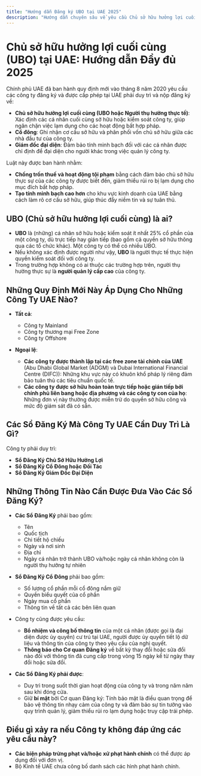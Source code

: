 ```yaml
---
title: "Hướng dẫn Đăng ký UBO tại UAE 2025"
description: "Hướng dẫn chuyên sâu về yêu cầu Chủ sở hữu hưởng lợi cuối cùng tại UAE. Tổng quan đầy đủ về quy định, tuân thủ và nghĩa vụ báo cáo."
---
```


# Chủ sở hữu hưởng lợi cuối cùng (UBO) tại UAE: Hướng dẫn Đầy đủ 2025

Chính phủ UAE đã ban hành quy định mới vào tháng 8 năm 2020 yêu cầu các công ty đăng ký và được cấp phép tại UAE phải duy trì và nộp đăng ký về:

- **Chủ sở hữu hưởng lợi cuối cùng (UBO hoặc Người thụ hưởng thực tế)**: Xác định các cá nhân cuối cùng sở hữu hoặc kiểm soát công ty, giúp ngăn chặn việc lạm dụng cho các hoạt động bất hợp pháp.
- **Cổ đông**: Ghi nhận cơ cấu sở hữu và phân phối vốn chủ sở hữu giữa các nhà đầu tư của công ty.
- **Giám đốc đại diện**: Đảm bảo tính minh bạch đối với các cá nhân được chỉ định để đại diện cho người khác trong việc quản lý công ty.

Luật này được ban hành nhằm:

- **Chống trốn thuế và hoạt động tội phạm** bằng cách đảm bảo chủ sở hữu thực sự của các công ty được biết đến, giảm thiểu rủi ro bị lạm dụng cho mục đích bất hợp pháp.
- **Tạo tính minh bạch cao hơn** cho khu vực kinh doanh của UAE bằng cách làm rõ cơ cấu sở hữu, giúp thúc đẩy niềm tin và sự tuân thủ.

## UBO (Chủ sở hữu hưởng lợi cuối cùng) là ai?

- **UBO** là (những) cá nhân sở hữu hoặc kiểm soát ít nhất 25% cổ phần của một công ty, dù trực tiếp hay gián tiếp (bao gồm cả quyền sở hữu thông qua các tổ chức khác). Một công ty có thể có nhiều UBO.
- Nếu không xác định được người như vậy, **UBO** là người thực tế thực hiện quyền kiểm soát đối với công ty.
- Trong trường hợp không có ai thuộc các trường hợp trên, người thụ hưởng thực sự là **người quản lý cấp cao** của công ty.

## Những Quy Định Mới Này Áp Dụng Cho Những Công Ty UAE Nào?

- **Tất cả**:
  - Công ty Mainland
  - Công ty thương mại Free Zone
  - Công ty Offshore

- **Ngoại lệ**:
  - **Các công ty được thành lập tại các free zone tài chính của UAE** (Abu Dhabi Global Market (ADGM) và Dubai International Financial Centre (DIFC)): Những khu vực này có khuôn khổ pháp lý riêng đảm bảo tuân thủ các tiêu chuẩn quốc tế.
  - **Các công ty được sở hữu hoàn toàn trực tiếp hoặc gián tiếp bởi chính phủ liên bang hoặc địa phương và các công ty con của họ**: Những đơn vị này thường được miễn trừ do quyền sở hữu công và mức độ giám sát đã có sẵn.

## Các Sổ Đăng Ký Mà Công Ty UAE Cần Duy Trì Là Gì?

Công ty phải duy trì:

- **Sổ Đăng Ký Chủ Sở Hữu Hưởng Lợi**
- **Sổ Đăng Ký Cổ Đông hoặc Đối Tác**
- **Sổ Đăng Ký Giám Đốc Đại Diện**

## Những Thông Tin Nào Cần Được Đưa Vào Các Sổ Đăng Ký?

- **Các Sổ Đăng Ký** phải bao gồm:
  - Tên
  - Quốc tịch
  - Chi tiết hộ chiếu
  - Ngày và nơi sinh
  - Địa chỉ
  - Ngày cá nhân trở thành UBO và/hoặc ngày cá nhân không còn là người thụ hưởng tự nhiên

- **Sổ Đăng Ký Cổ Đông** phải bao gồm:
  - Số lượng cổ phần mỗi cổ đông nắm giữ
  - Quyền biểu quyết của cổ phần
  - Ngày mua cổ phần
  - Thông tin về tất cả các bên liên quan

- Công ty cũng được yêu cầu:
  - **Bổ nhiệm và công bố thông tin** của một cá nhân (được gọi là đại diện được ủy quyền) cư trú tại UAE, người được ủy quyền tiết lộ dữ liệu và thông tin của công ty theo yêu cầu của nghị quyết.
  - **Thông báo cho Cơ quan Đăng ký** về bất kỳ thay đổi hoặc sửa đổi nào đối với thông tin đã cung cấp trong vòng 15 ngày kể từ ngày thay đổi hoặc sửa đổi.

- **Các Sổ Đăng Ký phải được**:
  - Duy trì trong suốt thời gian hoạt động của công ty và trong năm năm sau khi đóng cửa.
  - Giữ **bí mật** bởi Cơ quan Đăng ký: Tính bảo mật là điều quan trọng để bảo vệ thông tin nhạy cảm của công ty và đảm bảo sự tin tưởng vào quy trình quản lý, giảm thiểu rủi ro lạm dụng hoặc truy cập trái phép.

## Điều gì xảy ra nếu Công ty không đáp ứng các yêu cầu này?

- **Các biện pháp trừng phạt và/hoặc xử phạt hành chính** có thể được áp dụng đối với đơn vị.
- Bộ Kinh tế UAE chưa công bố danh sách các hình phạt hành chính.
